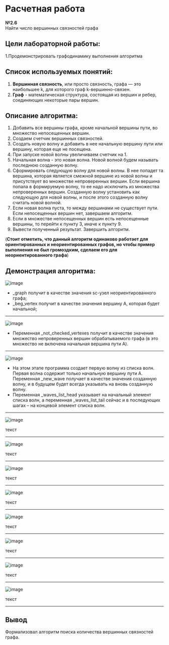 # Расчетная работа
**№2.6**    
Найти число вершинных связностей графа
## Цели лабораторной работы:
1.Продемонстрировать графодинамику выполнения алгоритма

## Список используемых понятий:
1. **Вершинная связность**, или просто связность, графа — это наибольшее k, для которого граф k-вершинно-связен.
2. **Граф** - математическая структура, состоящая из вершин и ребер, соединяющих некоторые пары вершин.

## Описание алгоритма:
1. Добавить все вершины графа, кроме начальной вершины пути, во множество непосещенных вершин.
2. Создаем счетчик вершинных связностей.
3. Создать новую волну и добавить в нее начальную вершину пути или вершину, которая еще не посещена.
4. При запуске новой волны увеличиваем счетчик на 1.
5. Начальная волна - это новая волна. Новой волной будем называть последнюю созданную волну.
6. Сформировать следующую волну для новой волны. В нее попадет та вершина, которая является смежной вершине из новой волны и присутствует во множестве непроверенных вершин. Если вершина попала в формируемую волну, то ее надо исключить из множества непроверенных вершин. Созданную волну установить как следующую для новой волны, и после этого созданную волну считать новой волной.
7. Если новая волна пуста, то между вершинами не существует пути. Если непосещенных вершин нет, завершаем алгоритм. 
8. ﻿﻿﻿Если в множестве непосещенных вершин есть непосещенные вершины, то перейти к пункту 3, иначе к пункту 9.
9. Вывести полученный результат. Завершить алгоритм.

(**Стоит отметить, что данный алгоритм одинаково работает для ориентированных и неориентированных графов, но чтобы пример выполнения не был громоздким, сделаем его для неориентированного графа**)

## Демонстрация алгоритма:

![image](https://github.com/iis-32170x/RPIIS/assets/147609793/ba4255b0-6f74-4313-9406-4ded2d89ff49)

* _graph получит в качестве значения sc-узел неориентированного графа;
* _beg_vertex получит в качестве значения вершину А, которая будет начальной;
******

![image](https://github.com/iis-32170x/RPIIS/assets/147609793/30f0bdd3-9d71-4a5a-8e89-ccf0bc9b71a1)


* Переменная _not_checked_vertexes получит в качестве значения множество непроверенных
вершин обрабатываемого графа (в это множество не включена начальная вершина пути A).
******

![image](https://github.com/iis-32170x/RPIIS/assets/147609793/43116f6d-4371-4a64-bb6e-a4f466d6b4ad)


* На этом этапе программа создает первую волну из списка волн. Первая волна содержит только начальную вершину пути A. Переменная _new_wave получает в качестве значения созданную волну, и в будущем будет всегда указывать на вновь созданную волну.
* Переменная _waves_list_head указывает на начальный элемент списка волн, а переменная _waves_list_tail сейчас и в последующих шагах – на концевой элемент списка волн.
******

![image](https://github.com/iis-32170x/RPIIS/assets/147609793/4411882c-0734-4bbe-8340-45cab00cb49a)

текст
******

![image](https://github.com/iis-32170x/RPIIS/assets/147609793/2780710d-8ea4-4023-913a-dcc88b2092ed)

текст
******

![image](https://github.com/iis-32170x/RPIIS/assets/147609793/01838c9e-f85f-4f66-9954-f072654dfeb2)

текст
******

![image](https://github.com/iis-32170x/RPIIS/assets/147609793/2db70e9a-9f8c-409a-a28a-747a11e3e2f9)

текст
******

![image](https://github.com/iis-32170x/RPIIS/assets/147609793/6287fdea-4d70-4fbb-b4d9-cf05a992a76f)

текст
******

![image](https://github.com/iis-32170x/RPIIS/assets/147609793/93ca615e-1e23-4369-8b29-8dea182c91d8)

текст
******

![image](https://github.com/iis-32170x/RPIIS/assets/147609793/9fb2d56b-2e10-40b0-80e2-d06e76600604)

текст
******

![image](https://github.com/iis-32170x/RPIIS/assets/147609793/a4e82dae-f30d-403f-ac0c-7cafeceec4f8)

текст
******


## Вывод
Формализовал алгоритм поиска количества вершинных связностей графа.


